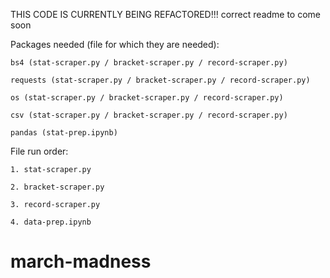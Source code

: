 THIS CODE IS CURRENTLY BEING REFACTORED!!!
correct readme to come soon



Packages needed (file for which they are needed):

    bs4 (stat-scraper.py / bracket-scraper.py / record-scraper.py)

    requests (stat-scraper.py / bracket-scraper.py / record-scraper.py)

    os (stat-scraper.py / bracket-scraper.py / record-scraper.py)

    csv (stat-scraper.py / bracket-scraper.py / record-scraper.py)

    pandas (stat-prep.ipynb)

File run order:

    1. stat-scraper.py

    2. bracket-scraper.py

    3. record-scraper.py

    4. data-prep.ipynb


    
# march-madness
